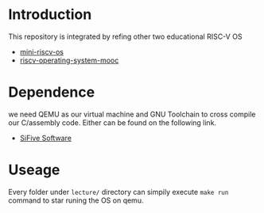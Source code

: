 # Introduction
This repository is integrated by refing other two educational RISC-V OS
- [mini-riscv-os](https://github.com/cccriscv/mini-riscv-os)
- [riscv-operating-system-mooc](https://gitee.com/unicornx/riscv-operating-system-mooc?_from=gitee_search)

# Dependence
we need QEMU as our virtual machine and GNU Toolchain to cross compile our C/assembly code. Either can be found on the following link.
- [SiFive Software](https://www.sifive.com/software)

# Useage
Every folder under `lecture/` directory can simpily execute `make run` command to star runing the OS on qemu.